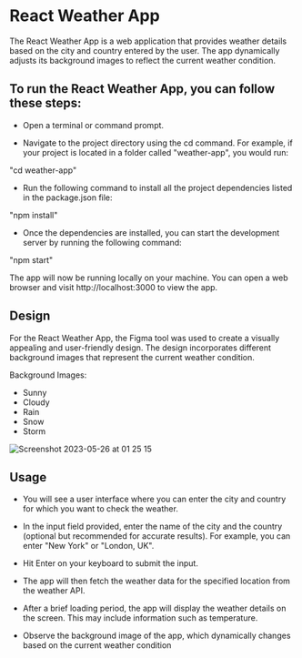 # React Weather App 

The React Weather App is a web application that provides weather details based on the city and country entered by the user. The app dynamically adjusts its background images to reflect the current weather condition.

## To run the React Weather App, you can follow these steps:

- Open a terminal or command prompt.

- Navigate to the project directory using the cd command. For example, if your project is located in a folder called "weather-app", you would run:

"cd weather-app"

- Run the following command to install all the project dependencies listed in the package.json file:

"npm install"

- Once the dependencies are installed, you can start the development server by running the following command:

"npm start"

The app will now be running locally on your machine. You can open a web browser and visit http://localhost:3000 to view the app.


## Design 

For the React Weather App, the Figma tool was used to create a visually appealing and user-friendly design. The design incorporates different background images that represent the current weather condition.

Background Images:

- Sunny
- Cloudy
- Rain
- Snow
- Storm

![Screenshot 2023-05-26 at 01 25 15](https://github.com/doheelee0328/weather-app/assets/112406576/c0116877-c36b-4eb9-b4f7-bf569bc3f00a)

## Usage

- You will see a user interface where you can enter the city and country for which you want to check the weather.

- In the input field provided, enter the name of the city and the country (optional but recommended for accurate results). For example, you can enter "New York" or "London, UK".

- Hit Enter on your keyboard to submit the input.

- The app will then fetch the weather data for the specified location from the weather API.

- After a brief loading period, the app will display the weather details on the screen. This may include information such as temperature. 

- Observe the background image of the app, which dynamically changes based on the current weather condition
